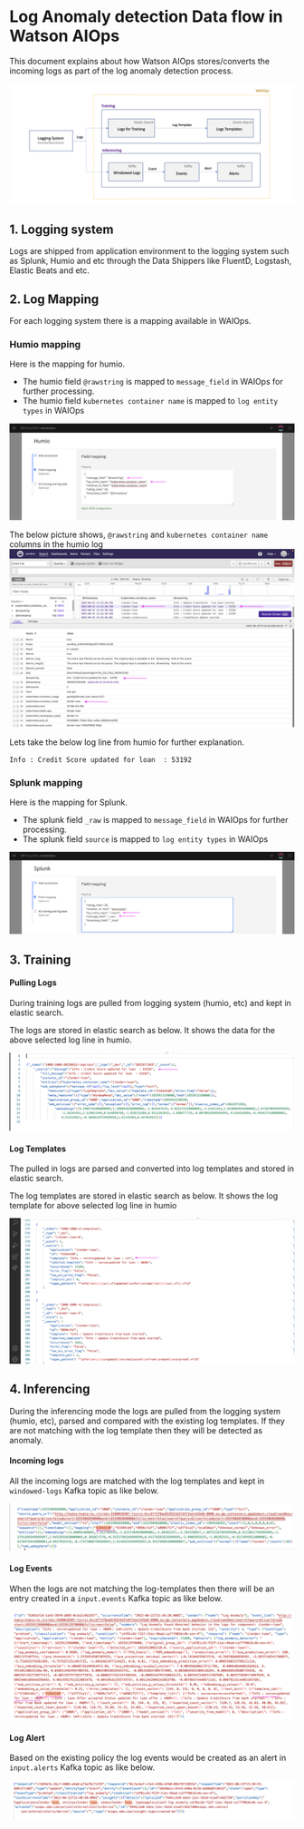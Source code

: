 # Log Anomaly detection Data flow in Watson AIOps

This document explains about how Watson AIOps stores/converts the incoming logs as part of the log anomaly detection process. 
 
![Logs Data flow](./images/logs-data-flow.png)

## 1. Logging system

Logs are shipped from application environment to the logging system such as Splunk, Humio and etc through the Data Shippers like FluentD, Logstash, Elastic Beats and etc.

## 2. Log Mapping

For each logging system there is a mapping available in WAIOps.

### Humio mapping

Here is the mapping for humio.
- The humio field `@rawstring` is mapped to `message_field` in WAIOps for further processing.
- The humio field `kubernetes container name` is mapped to `log entity types` in WAIOps

![Humio Mapping](./images/humio-mapping.png)

The below picture shows, `@rawstring` and `kubernetes container name` columns in the humio log
![Humio](./images/log-in-humio.png)


Lets take the below log line from humio for further explanation.
```
Info : Credit Score updated for loan  : 53192
```

### Splunk mapping

Here is the mapping for Splunk.
- The splunk field `_raw` is mapped to `message_field` in WAIOps for further processing.
- The splunk field `source` is mapped to `log entity types` in WAIOps

![File Observer](./images/splunk-mapping.png)


## 3. Training

#### Pulling Logs

During training logs are pulled from logging system (humio, etc) and kept in elastic search.

The logs are stored in elastic search as below. It shows the data for the above selected log line in humio.

![Log](./images/log-in-es-for-training.png)

#### Log Templates

The pulled in logs are parsed and converted into log templates and stored in elastic search.

The log templates are stored in elastic search as below. It shows the log template for above selected log line in humio

![Log](./images/log-in-es-as-templates.png)


## 4. Inferencing

During the inferencing mode the logs are pulled from the logging system (humio, etc), parsed and compared with the existing log templates. If they are not matching with the log template then they will be detected as anomaly. 

#### Incoming logs

All the incoming logs are matched with the log templates and kept in `windowed-logs` Kafka topic as like below.

![Kafka ](./images/kafka-windowed.png)

#### Log Events

When the logs are not matching the log-templates then there will be an entry created in a `input.events` Kafka topic as like below.

![Kafka](./images/kafka-events.png)

#### Log Alert

Based on the existing policy the log events would be created as an alert in `input.alerts` Kafka topic as like below.

![Kafka](./images/kafka-alerts.png)
